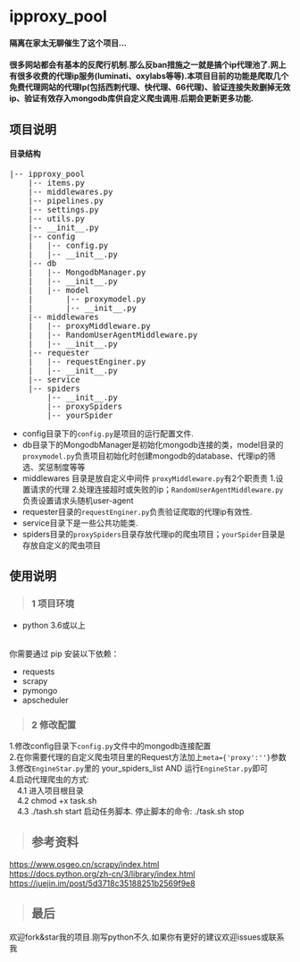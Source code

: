 # ipproxy_pool
#### 隔离在家太无聊催生了这个项目...
#### 很多网站都会有基本的反爬行机制.那么反ban措施之一就是搞个ip代理池了.网上有很多收费的代理ip服务(luminati、oxylabs等等).本项目目前的功能是爬取几个免费代理网站的代理Ip(包括西刺代理、快代理、66代理)、验证连接失败删掉无效ip、验证有效存入mongodb库供自定义爬虫调用.后期会更新更多功能.



## 项目说明
#### 目录结构
<pre>
|-- ipproxy_pool
    |-- items.py
    |-- middlewares.py
    |-- pipelines.py
    |-- settings.py
    |-- utils.py
    |-- __init__.py
    |-- config
    |   |-- config.py
    |   |-- __init__.py
    |-- db
    |   |-- MongodbManager.py
    |   |-- __init__.py
    |   |-- model
    |       |-- proxymodel.py
    |       |-- __init__.py
    |-- middlewares
    |   |-- proxyMiddleware.py
    |   |-- RandomUserAgentMiddleware.py
    |   |-- __init__.py
    |-- requester
    |   |-- requestEnginer.py
    |   |-- __init__.py
    |-- service
    |-- spiders
        |-- __init__.py
        |-- proxySpiders
        |-- yourSpider
</pre>

* config目录下的`config.py`是项目的运行配置文件.
* db目录下的MongodbManager是初始化mongodb连接的类，model目录的`proxymodel.py`负责项目初始化时创建mongodb的database、代理ip的筛选、奖惩制度等等
* middlewares 目录是放自定义中间件 `proxyMiddleware.py`有2个职责责 1.设置请求的代理 2.处理连接超时或失败的ip；`RandomUserAgentMiddleware.py`负责设置请求头随机user-agent
* requester目录的`requestEnginer.py`负责验证爬取的代理ip有效性.
* service目录下是一些公共功能类.
* spiders目录的`proxySpiders`目录存放代理ip的爬虫项目；`yourSpider`目录是存放自定义的爬虫项目

## 使用说明

> ### 1 项目环境
* python 3.6或以上
<br/>
你需要通过 pip 安装以下依赖：

* requests 
* scrapy 
* pymongo 
* apscheduler 

> ### 2 修改配置
1.修改config目录下`config.py`文件中的mongodb连接配置 <br/>
2.在你需要代理的自定义爬虫项目里的Request方法加上`meta={'proxy':''}`参数<br/>
3.修改`EngineStar.py`里的 your_spiders_list AND 运行`EngineStar.py`即可<br/>
4.启动代理爬虫的方式: <br/>
&emsp;4.1 进入项目根目录<br/>
&emsp;4.2 chmod +x task.sh<br/>
&emsp;4.3 ./tash.sh start 启动任务脚本. 停止脚本的命令: ./task.sh stop

> ## 参考资料
https://www.osgeo.cn/scrapy/index.html<br/>
https://docs.python.org/zh-cn/3/library/index.html<br/>
https://juejin.im/post/5d3718c35188251b2569f9e8


> ## 最后

欢迎fork&star我的项目.刚写python不久.如果你有更好的建议欢迎issues或联系我
